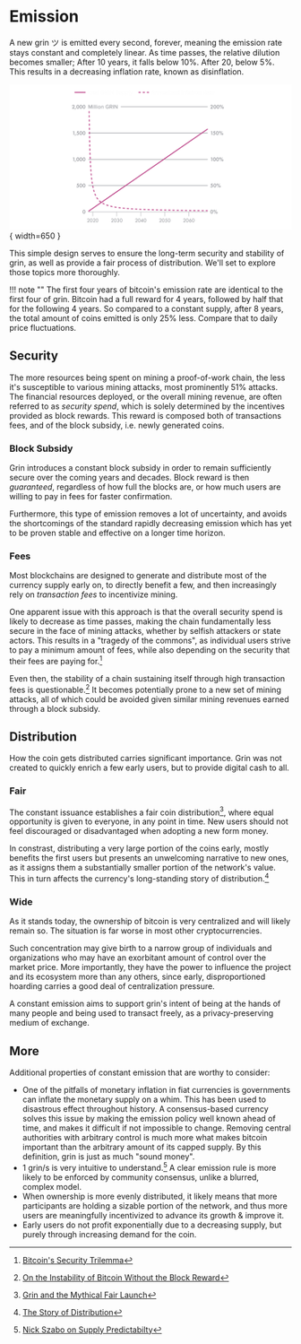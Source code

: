 # Emission

A new grin ツ is emitted every second, forever, meaning the emission rate stays constant and completely linear. As time passes, the relative dilution becomes smaller; After 10 years, it falls below 10%. After 20, below 5%. This results in a decreasing inflation rate, known as disinflation.

![emission chart](../assets/images/emission_chart.png){ width=650 }

This simple design serves to ensure the long-term security and stability of grin, as well as provide a fair process of distribution. We'll set to explore those topics more thoroughly.

!!! note ""
    The first four years of bitcoin's emission rate are identical to the first four of grin. Bitcoin had a full reward for 4 years, followed by half that for the following 4 years. So compared to a constant supply, after 8 years, the total amount of coins emitted is only 25% less. Compare that to daily price fluctuations.

## Security

The more resources being spent on mining a proof-of-work chain, the less it's susceptible to various mining attacks, most prominently 51% attacks. The financial resources deployed, or the overall mining revenue, are often referred to as *security spend*, which is solely determined by the incentives provided as block rewards. This reward is composed both of transactions fees, and of the block subsidy, i.e. newly generated coins.

### Block Subsidy

Grin introduces a constant block subsidy in order to remain sufficiently secure over the coming years and decades. Block reward is then *guaranteed*, regardless of how full the blocks are, or how much users are willing to pay in fees for faster confirmation.

Furthermore, this type of emission removes a lot of uncertainty, and avoids the shortcomings of the standard rapidly decreasing emission which has yet to be proven stable and effective on a longer time horizon.

### Fees

Most blockchains are designed to generate and distribute most of the currency supply early on, to directly benefit a few, and then increasingly rely on *transaction fees* to incentivize mining.

One apparent issue with this approach is that the overall security spend is likely to decrease as time passes, making the chain fundamentally less secure in the face of mining attacks, whether by selfish attackers or state actors. This results in a "tragedy of the commons", as individual users strive to pay a minimum amount of fees, while also depending on the security that their fees are paying for.[^1]

Even then, the stability of a chain sustaining itself through high transaction fees is questionable.[^2] It becomes potentially prone to a new set of mining attacks, all of which could be avoided given similar mining revenues earned through a block subsidy.

## Distribution

How the coin gets distributed carries significant importance. Grin was not created to quickly enrich a few early users, but to provide digital cash to all.

### Fair

The constant issuance establishes a fair coin distribution[^3], where equal opportunity is given to everyone, in any point in time. New users should not feel discouraged or disadvantaged when adopting a new form money.

In constrast, distributing a very large portion of the coins early, mostly benefits the first users but presents an unwelcoming narrative to new ones, as it assigns them a substantially smaller portion of the network's value. This in turn affects the currency's long-standing story of distribution.[^4]

### Wide

As it stands today, the ownership of bitcoin is very centralized and will likely remain so. The situation is far worse in most other cryptocurrencies.

Such concentration may give birth to a narrow group of individuals and organizations who may have an exorbitant amount of control over the market price. More importantly, they have the power to influence the project and its ecosystem more than any others, since early, disproportioned hoarding carries a good deal of centralization pressure.

A constant emission aims to support grin's intent of being at the hands of many people and being used to transact freely, as a privacy-preserving medium of exchange.

## More

Additional properties of constant emission that are worthy to consider:

* One of the pitfalls of monetary inflation in fiat currencies is governments can inflate the monetary supply on a whim. This has been used to disastrous effect throughout history. A consensus-based currency solves this issue by making the emission policy well known ahead of time, and makes it difficult if not impossible to change. Removing central authorities with arbitrary control is much more what makes bitcoin important than the arbitrary amount of its capped supply. By this definition, grin is just as much "sound money".
* 1 grin/s is very intuitive to understand.[^5] A clear emission rule is more likely to be enforced by community consensus, unlike a blurred, complex model.
* When ownership is more evenly distributed, it likely means that more participants are holding a sizable portion of the network, and thus more users are meaningfully incentivized to advance its growth & improve it.
* Early users do not profit exponentially due to a decreasing supply, but purely through increasing demand for the coin.


[^1]: [Bitcoin's Security Trilemma](https://youtu.be/zPYkL6L3VGw?t=988)
[^2]: [On the Instability of Bitcoin Without the Block Reward](https://www.cs.princeton.edu/~arvindn/publications/mining_CCS.pdf)
[^3]: [Grin and the Mythical Fair Launch](https://medium.com/@arjunblj/grin-and-the-mythical-fair-launch-395ca87a5e73)
[^4]: [The Story of Distribution](../../../wiki/extra-documents/story-of-distribution)
[^5]: [Nick Szabo on Supply Predictabilty](https://twitter.com/NickSzabo4/status/1077317105148547072)
